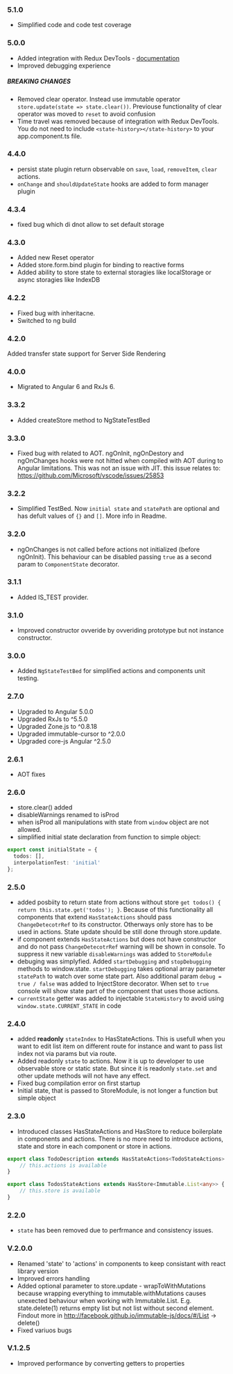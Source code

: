 ### 5.1.0
- Simplified code and code test coverage

### 5.0.0
- Added integration with Redux DevTools - [documentation](https://vytautas.gitbook.io/ng-state/debugging/redux-devtools)
- Improved debugging experience

##### BREAKING CHANGES
- Removed clear operator. Instead use immutable operator ```store.update(state => state.clear())```. Previouse functionality of clear operator was moved to ```reset``` to avoid confusion
- Time travel was removed because of integration with Redux DevTools. You do not need to include ```<state-history></state-history>``` to your app.component.ts file.


### 4.4.0
- persist state plugin return observable on `save`, `load`, `removeItem`, `clear` actions.
- `onChange` and `shouldUpdateState` hooks are added to form manager plugin

### 4.3.4
- fixed bug which di dnot allow to set default storage

### 4.3.0
- Added new Reset operator
- Added store.form.bind plugin for binding to reactive forms
- Added ability to store state to external storagies like localStorage or async storagies like IndexDB

### 4.2.2
- Fixed bug with inheritacne.
- Switched to ng build

### 4.2.0
Added transfer state support for Server Side Rendering

### 4.0.0
- Migrated to Angular 6 and RxJs 6.

### 3.3.2
- Added createStore method to NgStateTestBed

### 3.3.0
- Fixed bug with related to AOT. ngOnInit, ngOnDestory and ngOnChanges hooks were not hitted when compiled with AOT during to Angular limitations. This was not an issue with JIT. this issue relates to: https://github.com/Microsoft/vscode/issues/25853

### 3.2.2
- Simplified TestBed. Now `initial state` and `statePath` are optional and has defult values of `{}` and `[]`. More info in Readme.

### 3.2.0
- ngOnChanges is not called before actions not initialized (before ngOnInit). This behaviour can be disabled passing `true` as a second param to `ComponentState` decorator.

### 3.1.1
- Added IS_TEST provider.

### 3.1.0
- Improved constructor ovveride by ovveriding prototype but not instance constructor.

### 3.0.0
- Added ```NgStateTestBed``` for simplified actions and components unit testing.

### 2.7.0
- Upgraded to Angular 5.0.0
- Upgraded RxJs to ^5.5.0
- Upgraded Zone.js to ^0.8.18
- Upgraded immutable-cursor to ^2.0.0
- Upgraded core-js Angular ^2.5.0

### 2.6.1
- AOT fixes

### 2.6.0
- store.clear() added
- disableWarnings renamed to isProd
- when isProd all manipulations with state from ```window``` object are not allowed.
- simplified initial state declaration from function to simple object:
```ts
export const initialState = {
  todos: [],
  interpolationTest: 'initial'
};
```

### 2.5.0
- added posbiity to return state from actions without store ```get todos() { return this.state.get('todos'); }```. Because of this functionality all components that extend ```HasStateActions``` should pass ```ChangeDetecotrRef``` to its constructor. Otherways only store has to be used in actions. State update should be still done through store.update.
- if component extends ```HasStateActions``` but does not have constructor and do not pass ```ChangeDetecotrRef``` warning will be shown in console. To suppress it new variable ```disableWarnings``` was added to ```StoreModule```
- debuging was simplyfied. Added ```startDebugging``` and ```stopDebugging``` methods to window.state. ```startDebugging``` takes optional array parameter ```statePath``` to watch over some state part.
Also additional param ```debug = true / false``` was added to InjectStore decorator. When set to ```true``` console will show state part of the component that uses those actions.
- ```currentState``` getter was added to injectable ```StateHistory``` to avoid using ```window.state.CURRENT_STATE``` in code

### 2.4.0
- added <strong>readonly</strong> ```stateIndex``` to HasStateActions. This is usefull when you want to edit list item on different route for instance and want to pass list index not via params but via route.
- Added readonly ```state``` to actions. Now it is up to developer to use observable store or static state. But since it is readonly ```state.set``` and other update methods will not have any effect.
- Fixed bug compilation error on first startup
- Initial state, that is passed to StoreModule, is not longer a function but simple object

### 2.3.0
- Introduced classes HasStateActions<T> and HasStore<T> to reduce boilerplate in components and actions. There is no more need to introduce actions, state and store in each component or store in actions.

```ts
export class TodoDescription extends HasStateActions<TodoStateActions> {
    // this.actions is available
}

export class TodosStateActions extends HasStore<Immutable.List<any>> {
    // this.store is available
}
```

### 2.2.0
- `state` has been removed due to perfrmance and consistency issues.

### V.2.0.0

- Renamed 'state' to 'actions' in components to keep consistant with react library version
- Improved errors handling
- Added optional parameter to store.update - wrapToWithMutations because wrapping everything to immutable.withMutations causes unexected behaviour when working with Immutable.List. E.g. state.delete(1) returns empty list but not list without second element. Findout more in http://facebook.github.io/immutable-js/docs/#/List -> delete()
- Fixed variuos bugs

### V.1.2.5
- Improved performance by converting getters to properties
